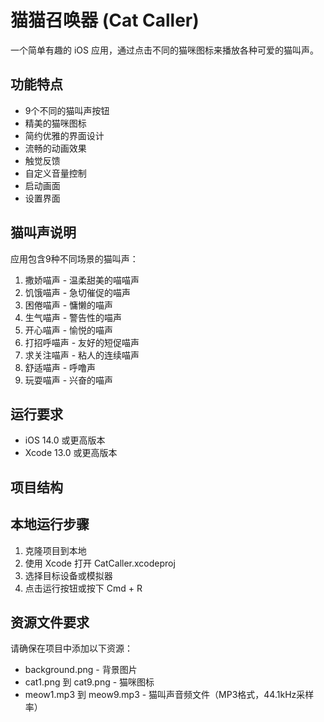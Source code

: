 # 猫猫召唤器 (Cat Caller)

一个简单有趣的 iOS 应用，通过点击不同的猫咪图标来播放各种可爱的猫叫声。

## 功能特点

- 9个不同的猫叫声按钮
- 精美的猫咪图标
- 简约优雅的界面设计
- 流畅的动画效果
- 触觉反馈
- 自定义音量控制
- 启动画面
- 设置界面

## 猫叫声说明

应用包含9种不同场景的猫叫声：
1. 撒娇喵声 - 温柔甜美的喵喵声
2. 饥饿喵声 - 急切催促的喵声
3. 困倦喵声 - 慵懒的喵声
4. 生气喵声 - 警告性的喵声
5. 开心喵声 - 愉悦的喵声
6. 打招呼喵声 - 友好的短促喵声
7. 求关注喵声 - 粘人的连续喵声
8. 舒适喵声 - 呼噜声
9. 玩耍喵声 - 兴奋的喵声

## 运行要求

- iOS 14.0 或更高版本
- Xcode 13.0 或更高版本

## 项目结构

## 本地运行步骤

1. 克隆项目到本地
2. 使用 Xcode 打开 CatCaller.xcodeproj
3. 选择目标设备或模拟器
4. 点击运行按钮或按下 Cmd + R

## 资源文件要求

请确保在项目中添加以下资源：
- background.png - 背景图片
- cat1.png 到 cat9.png - 猫咪图标
- meow1.mp3 到 meow9.mp3 - 猫叫声音频文件（MP3格式，44.1kHz采样率）
